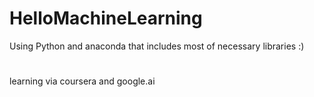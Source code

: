 # HelloMachineLearning
Using Python and anaconda that includes most of necessary libraries :)
#
learning via coursera and google.ai
